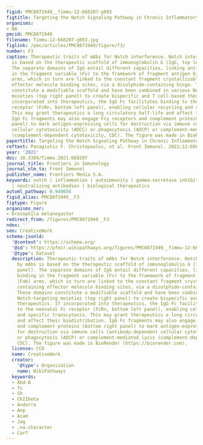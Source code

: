 ```yaml
---
figid: PMC8071949__fimmu-12-668207-g003
figtitle: Targeting the Notch Signaling Pathway in Chronic Inflammatory Diseases
organisms:
- NA
pmcid: PMC8071949
filename: fimmu-12-668207-g003.jpg
figlink: /pmc/articles/PMC8071949/figure/f3/
number: F3
caption: Therapeutic traits of mAbs for Notch interference. Notch interfering by mAbs
  is based on the therapeutic scaffold of immunoglobulin G (IgG, top left panel).
  The separate domains of IgG entail different capacities, linking antigen binding
  in the fragment variable (Fv) to the framework of fragment antigen binding (Fab)
  arms, which in turn are linked to the constant fragment crystallizable (Fc), containing
  effector molecule binding sites, via a disulphide-containing hinge. These domains
  constitute a modifiable scaffold and have been combined in various Notch-targeting
  moieties (top right panel) to create bispecific and T cell-based therapeutics. If
  incorporated into therapeutics, the IgG Fc facilitates binding to the neonatal Fc
  receptor (FcRn, bottom left panel), enabling cellular recycling and specific transcytosis.
  This may grant therapeutics a long circulatory half-life and affect their biodistribution.
  IgG Fc fragments may also engage Fcγ receptors and complement proteins (bottom right
  panel) to mark antigen-expressing cells for destruction via immune cells (antibody-dependent
  cellular cytotoxicity (ADCC) or phagocytosis (ADCP) or complement-mediated lysis
  (complement-dependent cytotoxicity, CDC). The figure was made in BioRender (https://biorender.com).
papertitle: Targeting the Notch Signaling Pathway in Chronic Inflammatory Diseases.
reftext: Panagiotis F. Christopoulos, et al. Front Immunol. 2021;12:668207.
year: '2021'
doi: 10.3389/fimmu.2021.668207
journal_title: Frontiers in Immunology
journal_nlm_ta: Front Immunol
publisher_name: Frontiers Media S.A.
keywords: notch | inflammation | autoimmunity | gamma-secretase inhibitors (GSIs)
  | neutralizing antibodies | biological therapeutics
automl_pathway: 0.940656
figid_alias: PMC8071949__F3
figtype: Figure
organisms_ner:
- Drosophila melanogaster
redirect_from: /figures/PMC8071949__F3
ndex: ''
seo: CreativeWork
schema-jsonld:
  '@context': https://schema.org/
  '@id': https://pfocr.wikipathways.org/figures/PMC8071949__fimmu-12-668207-g003.html
  '@type': Dataset
  description: Therapeutic traits of mAbs for Notch interference. Notch interfering
    by mAbs is based on the therapeutic scaffold of immunoglobulin G (IgG, top left
    panel). The separate domains of IgG entail different capacities, linking antigen
    binding in the fragment variable (Fv) to the framework of fragment antigen binding
    (Fab) arms, which in turn are linked to the constant fragment crystallizable (Fc),
    containing effector molecule binding sites, via a disulphide-containing hinge.
    These domains constitute a modifiable scaffold and have been combined in various
    Notch-targeting moieties (top right panel) to create bispecific and T cell-based
    therapeutics. If incorporated into therapeutics, the IgG Fc facilitates binding
    to the neonatal Fc receptor (FcRn, bottom left panel), enabling cellular recycling
    and specific transcytosis. This may grant therapeutics a long circulatory half-life
    and affect their biodistribution. IgG Fc fragments may also engage Fcγ receptors
    and complement proteins (bottom right panel) to mark antigen-expressing cells
    for destruction via immune cells (antibody-dependent cellular cytotoxicity (ADCC)
    or phagocytosis (ADCP) or complement-mediated lysis (complement-dependent cytotoxicity,
    CDC). The figure was made in BioRender (https://biorender.com).
  license: CC0
  name: CreativeWork
  creator:
    '@type': Organization
    name: WikiPathways
  keywords:
  - Abd-B
  - fc
  - Sh
  - CkIIbeta
  - Andorra
  - Anp
  - Acam
  - Jag
  - .na.character
  - CarT
---
```

